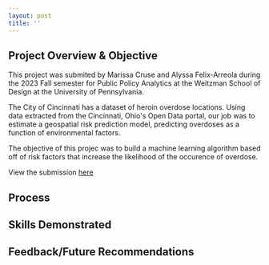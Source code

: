 ```yaml
---
layout: post
title: ''
---
```


## Project Overview & Objective
This project was submited by Marissa Cruse and Alyssa Felix-Arreola during the 2023 Fall semester for Public Policy Analytics at the Weitzman School of Design at the University of Pennsylvania. 

The City of Cincinnati has a dataset of heroin overdose locations. Using data extracted from the Cincinnati, Ohio's Open Data portal, our job was to estimate a geospatial risk prediction model, predicting overdoses as a function of environmental factors.

The objective of this projec was to build a machine learning algorithm based off of risk factors that increase the likelihood of the occurence of overdose.

View the submission [here](PPA-Final-Portfolio-Version.html)

## Process

## Skills Demonstrated
## Feedback/Future Recommendations


